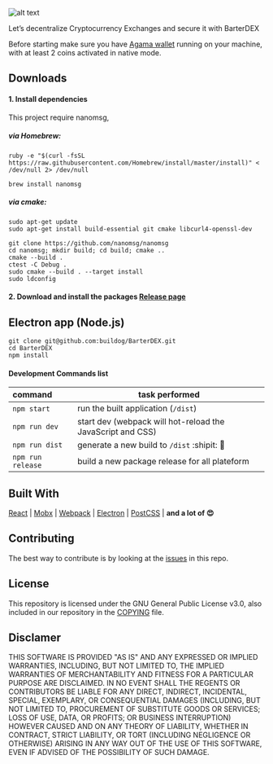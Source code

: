 ![alt text](https://github.com/buildog/BarterDEX/raw/master/resources/github/logoWithPunchline.png)

Let’s decentralize Cryptocurrency Exchanges and secure it with BarterDEX

Before starting make sure you have [Agama wallet](https://github.com/SuperNETorg/Agama) running on your machine, with at least 2 coins activated in native mode.


## Downloads

#### 1. Install dependencies 

This project require nanomsg,

##### via Homebrew:


```shell
ruby -e "$(curl -fsSL https://raw.githubusercontent.com/Homebrew/install/master/install)" < /dev/null 2> /dev/null
```

```shell
brew install nanomsg
```

##### via cmake:

```shell
sudo apt-get update
sudo apt-get install build-essential git cmake libcurl4-openssl-dev

git clone https://github.com/nanomsg/nanomsg
cd nanomsg; mkdir build; cd build; cmake ..
cmake --build .
ctest -C Debug .
sudo cmake --build . --target install
sudo ldconfig
```

#### 2. Download and install the packages [Release page](https://github.com/buildog/BarterDEX/releases)


## Electron app (Node.js)

```shell
git clone git@github.com:buildog/BarterDEX.git
cd BarterDEX
npm install
```

#### Development Commands list

| command  | task performed  |
|:-----------| -----------|
| `npm start`   | run the built application (`/dist`) |
| `npm run dev` | start dev (webpack will hot-reload the JavaScript and CSS) |
| `npm run dist` | generate a new build to `/dist` :shipit: 🎉 |
| `npm run release` | build a new package release for all plateform |


## Built With
[React](https://facebook.github.io/react/) |
[Mobx](https://github.com/mobxjs/mobx) |
[Webpack](https://webpack.github.io/)  |
[Electron](https://github.com/electron/electron)  |
[PostCSS](https://github.com/postcss/postcss)  | **and a lot of 😍**


## Contributing
The best way to contribute is by looking at the [issues](https://github.com/buildog/BarterDEX/issues) in this repo.  

## License
This repository is licensed under the GNU General Public License v3.0, also included in our repository in the [COPYING](https://github.com/buildog/BarterDEX/blob/master/COPYING) file.

## Disclamer

THIS SOFTWARE IS PROVIDED "AS IS" AND ANY EXPRESSED OR IMPLIED WARRANTIES, INCLUDING, BUT NOT LIMITED TO, THE IMPLIED WARRANTIES OF MERCHANTABILITY AND FITNESS FOR A PARTICULAR PURPOSE ARE DISCLAIMED. IN NO EVENT SHALL THE REGENTS OR CONTRIBUTORS BE LIABLE FOR ANY DIRECT, INDIRECT, INCIDENTAL, SPECIAL, EXEMPLARY, OR CONSEQUENTIAL DAMAGES (INCLUDING, BUT NOT LIMITED TO, PROCUREMENT OF SUBSTITUTE GOODS OR SERVICES; LOSS OF USE, DATA, OR PROFITS; OR BUSINESS INTERRUPTION) HOWEVER CAUSED AND ON ANY THEORY OF LIABILITY, WHETHER IN CONTRACT, STRICT LIABILITY, OR TORT (INCLUDING NEGLIGENCE OR OTHERWISE) ARISING IN ANY WAY OUT OF THE USE OF THIS SOFTWARE, EVEN IF ADVISED OF THE POSSIBILITY OF SUCH DAMAGE.
